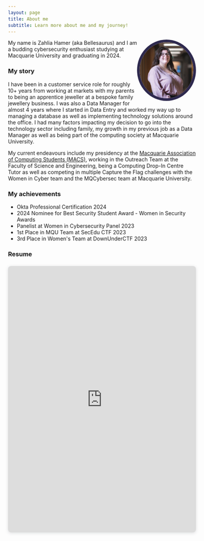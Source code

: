 ```yaml
---
layout: page
title: About me
subtitle: Learn more about me and my journey!
---
```


<img align="right" src="/assets/img/ProfilePic2.jpg" style="height:150px; border-radius: 50%; border: 7px solid #2E294E;">

My name is Zahlia Hamer (aka Bellesaurus) and I am a budding cybersecurity enthusiast studying at Macquarie University and graduating in 2024.


### My story

I have been in a customer service role for roughly 10+ years from working at markets with my parents to being an apprentice jeweller at a bespoke family jewellery business. I was also a Data Manager for almost 4 years where I started in Data Entry and worked my way up to managing a database as well as implementing technology solutions around the office. I had many factors impacting my decision to go into the technology sector including family, my growth in my previous job as a Data Manager as well as being part of the computing society at Macquarie University.

My current endeavours include my presidency at the [Macquarie Association of Computing Students (MACS)](https://macs.codes/), working in the Outreach Team at the Faculty of Science and Engineering, being a Computing Drop-In Centre Tutor as well as competing in multiple Capture the Flag challenges with the Women in Cyber team and the MQCybersec team at Macquarie University.

### My achievements
- Okta Professional Certification 2024
- 2024 Nominee for Best Security Student Award - Women in Security Awards
- Panelist at Women in Cybersecurity Panel 2023
- 1st Place in MQU Team at SecEdu CTF 2023
- 3rd Place in Women's Team at DownUnderCTF 2023


### Resume
<div style="position: relative; width: 100%; height: 0; padding-top: 141.4286%;
 padding-bottom: 0; box-shadow: 0 2px 8px 0 rgba(63,69,81,0.16); margin-top: 1.6em; margin-bottom: 0.9em; overflow: hidden;
 border-radius: 8px; will-change: transform;">
  <iframe loading="lazy" style="position: absolute; width: 100%; height: 100%; top: 0; left: 0; border: none; padding: 0;margin: 0;"
    src="https:&#x2F;&#x2F;www.canva.com&#x2F;design&#x2F;DAGIFXybyb4&#x2F;mfcY71XgrC4RsUUUiQk3CA&#x2F;view?embed" allowfullscreen="allowfullscreen" allow="fullscreen">
  </iframe>
</div>
<a href="https:&#x2F;&#x2F;www.canva.com&#x2F;design&#x2F;DAGIFXybyb4&#x2F;mfcY71XgrC4RsUUUiQk3CA&#x2F;view?utm_content=DAGIFXybyb4&amp;utm_campaign=designshare&amp;utm_medium=embeds&amp;utm_source=link" target="_blank" rel="noopener"></a>


